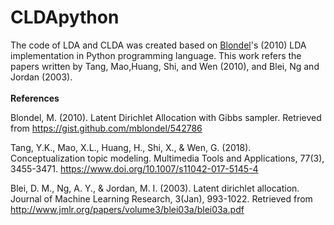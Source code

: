 # CLDApython
The code of LDA and CLDA was created based on [Blondel](https://gist.github.com/mblondel/542786)'s (2010) LDA implementation in Python programming language. This work refers the papers written by Tang, Mao,Huang, Shi, and Wen (2010), and Blei, Ng and Jordan (2003).
<br/><br/>
**References**

Blondel, M. (2010). Latent Dirichlet Allocation with Gibbs sampler. Retrieved from https://gist.github.com/mblondel/542786

Tang, Y.K., Mao, X.L., Huang, H., Shi, X., & Wen, G. (2018). Conceptualization topic modeling. Multimedia Tools and Applications, 77(3), 
3455-3471. https://www.doi.org/10.1007/s11042-017-5145-4

Blei, D. M., Ng, A. Y., & Jordan, M. I. (2003). Latent dirichlet allocation. Journal of Machine Learning Research, 3(Jan), 993-1022. Retrieved from http://www.jmlr.org/papers/volume3/blei03a/blei03a.pdf
